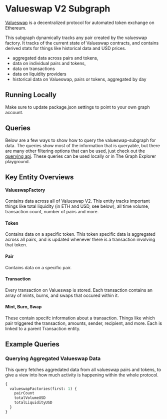 # Valueswap V2 Subgraph

[Valueswap](https://valuenetworklive2021.github.io/valueswap-protocol/) is a decentralized protocol for automated token exchange on Ethereum.

This subgraph dynamically tracks any pair created by the valueswap factory. It tracks of the current state of Valueswap contracts, and contains derived stats for things like historical data and USD prices.

- aggregated data across pairs and tokens,
- data on individual pairs and tokens,
- data on transactions
- data on liquidity providers
- historical data on Valueswap, pairs or tokens, aggregated by day

## Running Locally

Make sure to update package.json settings to point to your own graph account.

## Queries

Below are a few ways to show how to query the valueswap-subgraph for data. The queries show most of the information that is queryable, but there are many other filtering options that can be used, just check out the [querying api](https://thegraph.com/docs/graphql-api). These queries can be used locally or in The Graph Explorer playground.

## Key Entity Overviews

#### ValueswapFactory

Contains data across all of Valueswap V2. This entity tracks important things like total liquidity (in ETH and USD, see below), all time volume, transaction count, number of pairs and more.

#### Token

Contains data on a specific token. This token specific data is aggregated across all pairs, and is updated whenever there is a transaction involving that token.

#### Pair

Contains data on a specific pair.

#### Transaction

Every transaction on Valueswap is stored. Each transaction contains an array of mints, burns, and swaps that occured within it.

#### Mint, Burn, Swap

These contain specifc information about a transaction. Things like which pair triggered the transaction, amounts, sender, recipient, and more. Each is linked to a parent Transaction entity.

## Example Queries

### Querying Aggregated Valueswap Data

This query fetches aggredated data from all valueswap pairs and tokens, to give a view into how much activity is happening within the whole protocol.

```graphql
{
  valueswapFactories(first: 1) {
    pairCount
    totalVolumeUSD
    totalLiquidityUSD
  }
}
```
